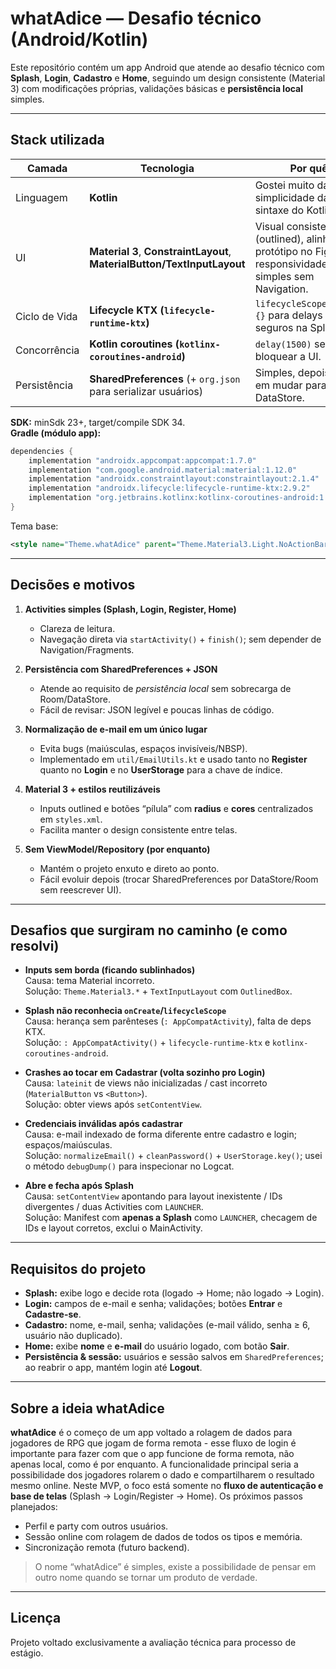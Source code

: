 # whatAdice — Desafio técnico (Android/Kotlin)

Este repositório contém um app Android que atende ao desafio técnico com **Splash**, **Login**, **Cadastro** e **Home**, seguindo um design consistente (Material 3) com modificações próprias, validações básicas e **persistência local** simples.

---

##  Stack utilizada

| Camada | Tecnologia | Por quê |
|---|---|---|
| Linguagem | **Kotlin** | Gostei muito da simplicidade da sintaxe do Kotlin. |
| UI | **Material 3**, **ConstraintLayout**, **MaterialButton/TextInputLayout** | Visual consistente (outlined), alinhado ao protótipo no Figma e responsividade simples sem Navigation. |
| Ciclo de Vida | **Lifecycle KTX (`lifecycle-runtime-ktx`)** | `lifecycleScope.launch {}` para delays seguros na Splash. |
| Concorrência | **Kotlin coroutines (`kotlinx-coroutines-android`)** | `delay(1500)` sem bloquear a UI. |
| Persistência | **SharedPreferences** (+ `org.json` para serializar usuários) | Simples, depois penso em mudar para DataStore. |

**SDK:** minSdk 23+, target/compile SDK 34.  
**Gradle (módulo app):**
```gradle
dependencies {
    implementation "androidx.appcompat:appcompat:1.7.0"
    implementation "com.google.android.material:material:1.12.0"
    implementation "androidx.constraintlayout:constraintlayout:2.1.4"
    implementation "androidx.lifecycle:lifecycle-runtime-ktx:2.9.2"
    implementation "org.jetbrains.kotlinx:kotlinx-coroutines-android:1.10.2"
}
```
Tema base:
```xml
<style name="Theme.whatAdice" parent="Theme.Material3.Light.NoActionBar"/>
```

---

## Decisões e motivos

1. **Activities simples (Splash, Login, Register, Home)**  
   - Clareza de leitura.  
   - Navegação direta via `startActivity()` + `finish()`; sem depender de Navigation/Fragments.

2. **Persistência com SharedPreferences + JSON**  
   - Atende ao requisito de *persistência local* sem sobrecarga de Room/DataStore.  
   - Fácil de revisar: JSON legível e poucas linhas de código.

3. **Normalização de e-mail em um único lugar**  
   - Evita bugs (maiúsculas, espaços invisíveis/NBSP).  
   - Implementado em `util/EmailUtils.kt` e usado tanto no **Register** quanto no **Login** e no **UserStorage** para a chave de índice.

4. **Material 3 + estilos reutilizáveis**  
   - Inputs outlined e botões “pílula” com **radius** e **cores** centralizados em `styles.xml`.  
   - Facilita manter o design consistente entre telas.

5. **Sem ViewModel/Repository (por enquanto)**  
   - Mantém o projeto enxuto e direto ao ponto.  
   - Fácil evoluir depois (trocar SharedPreferences por DataStore/Room sem reescrever UI).

---

## Desafios que surgiram no caminho (e como resolvi)

- **Inputs sem borda (ficando sublinhados)**  
  Causa: tema Material incorreto.  
  Solução: `Theme.Material3.*` + `TextInputLayout` com `OutlinedBox`.

- **Splash não reconhecia `onCreate`/`lifecycleScope`**  
  Causa: herança sem parênteses (`: AppCompatActivity`), falta de deps KTX.  
  Solução: `: AppCompatActivity()` + `lifecycle-runtime-ktx` e `kotlinx-coroutines-android`.

- **Crashes ao tocar em Cadastrar (volta sozinho pro Login)**  
  Causa: `lateinit` de views não inicializadas / cast incorreto (`MaterialButton` vs `<Button>`).  
  Solução: obter views após `setContentView`.

- **Credenciais inválidas após cadastrar**  
  Causa: e-mail indexado de forma diferente entre cadastro e login; espaços/maiúsculas.  
  Solução: `normalizeEmail()` + `cleanPassword()` + `UserStorage.key()`; usei o método `debugDump()` para inspecionar no Logcat.

- **Abre e fecha após Splash**  
  Causa: `setContentView` apontando para layout inexistente / IDs divergentes / duas Activities com `LAUNCHER`.  
  Solução: Manifest com **apenas a Splash** como `LAUNCHER`, checagem de IDs e layout corretos, exclui o MainActivity.

---

## Requisitos do projeto

- **Splash:** exibe logo e decide rota (logado → Home; não logado → Login).  
- **Login:** campos de e-mail e senha; validações; botões **Entrar** e **Cadastre-se**.  
- **Cadastro:** nome, e-mail, senha; validações (e-mail válido, senha ≥ 6, usuário não duplicado).  
- **Home:** exibe **nome** e **e-mail** do usuário logado, com botão **Sair**.  
- **Persistência & sessão:** usuários e sessão salvos em `SharedPreferences`; ao reabrir o app, mantém login até **Logout**.

---

## Sobre a ideia **whatAdice**

**whatAdice** é o começo de um app voltado a rolagem de dados para jogadores de RPG que jogam de forma remota - esse fluxo de login é importante para fazer com que o app funcione de forma remota, não apenas local, como é por enquanto. A funcionalidade principal seria a possibilidade dos jogadores rolarem o dado e compartilharem o resultado mesmo online.
Neste MVP, o foco está somente no **fluxo de autenticação e base de telas** (Splash → Login/Register → Home). Os próximos passos planejados:

- Perfil e party com outros usuários.  
- Sessão online com rolagem de dados de todos os tipos e memória.  
- Sincronização remota (futuro backend).

> O nome “whatAdice” é simples, existe a possibilidade de pensar em outro nome quando se tornar um produto de verdade.

---

## Licença

Projeto voltado exclusivamente a avaliação técnica para processo de estágio.
